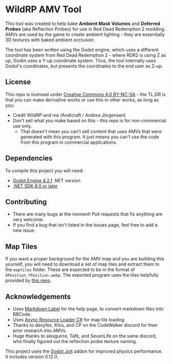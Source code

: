 # WildRP AMV Tool

This tool was created to help bake **Ambient Mask Volumes** and **Deferred Probes** (aka Reflection Probes) for use in Red Dead Redemption 2 modding. AMVs are used 
by the game to create ambient lighting - they are essentially 3D textures with baked ambient occlusion.

The tool has been written using the Godot engine, which uses a different coordinate system from Red Dead Redemption 
2 - where RDR2 is using Z as up, Godot uses a Y-up coordinate system. Thus, the tool internally uses Godot's 
coordinates, but presents the coordinates to the end user as Z-up.

## License

This repo is licensed under [Creative Commons 4.0 BY-NC-SA](https://creativecommons.org/licenses/by-nc/4.0/) - the TL;DR is that you can make derivative works or use this in other works, as long as you:

- Credit WildRP and me (Andicraft / Andrea Jörgensen)
- Don't sell what you make based on this - this repo is for non-commercial use only.
  - That doesn't mean you can't sell content that uses AMVs that were generated with this program. It just means you can't use the code from this program in commercial applications.

## Dependencies

To compile this project you will need:

- [Godot Engine 4.2.1](https://godotengine.org/download/archive/4.2.1-stable/) .NET version
- [.NET SDK 8.0 or later](https://dotnet.microsoft.com/en-us/download)

## Contributing

- There are many bugs at the moment! Pull requests that fix anything are very welcome.
- If you find a bug that isn't listed in the Issues page, feel free to add a new issue.

## Map Tiles

If you want a proper background for the AMV map and you are building this yourself, you will need to download a set of 
map tiles and extract them to the `maptiles` folder. These are expected to be in the format of
`XPosition_YPosition.webp`. The exported program uses the tiles helpfully provided by [this 
repo](https://github.com/jeanropke/RDOMap/tree/master).

## Acknowledgements

- Uses [Markdown Label](https://github.com/daenvil/MarkdownLabel/blob/main/addons/markdownlabel/markdownlabel.gd) 
  for the help page, to convert markdown files into BBCode.
- Uses [Async Resource Loader C#](https://github.com/ProFiLeR4100/AsyncResourceLoaderForCS) for map tile loading
- Thanks to dexyfex, Któs, and CP on the CodeWalker discord for their prior research into AMVs.
- Huge thanks to alexguirre, Tafé, and SevenLife on the same discord, who finally figured out the reflection probe texture naming.

This project uses the [Godot Jolt](https://github.com/godot-jolt/godot-jolt) addon for improved physics performance. It includes 
version 0.12.0.
